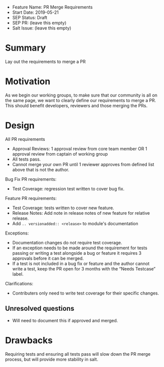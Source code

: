 - Feature Name: PR Merge Requirements
- Start Date: 2019-05-21
- SEP Status: Draft
- SEP PR: (leave this empty)
- Salt Issue: (leave this empty)

# Summary
[summary]: #summary

Lay out the requirements to merge a PR

# Motivation
[motivation]: #motivation

As we begin our working groups, to make sure that our community is all on the same page, we want to
clearly define our requirements to merge a PR. This should benefit developers, reviewers and those
merging the PRs.

# Design
[design]: #detailed-design

All PR requirements
  - Approval Reviews: 1 approval review from core team member OR
                      1 approval review from captain of working group
  - All tests pass.
  - Cannot merge your own PR until 1 reviewer approves from defined list above that is not the author.

Bug Fix PR requirements:
  - Test Coverage: regression test written to cover bug fix.

Feature PR requirements:
  - Test Coverage: tests written to cover new feature.
  - Release Notes: Add note in release notes of new feature for relative release.
  - Add `.. versionadded:: <release>` to module's documentation

Exceptions:
- Documentation changes do not require test coverage.
- If an exception needs to be made around the requirement for tests passing or writing a test alongside
  a bug or feature it requires 3 approvals before it can be merged.
- If a test is not included in a bug fix or feature and the author cannot write a test, keep the PR open
  for 3 months with the “Needs Testcase” label.
  
Clarifications:
  - Contributers only need to write test coverage for their specific changes. 

## Unresolved questions
[unresolved]: #unresolved-questions

- Will need to document this if approved and merged.

# Drawbacks
[drawbacks]: #drawbacks

Requiring tests and ensuring all tests pass will slow down the PR merge process, but will provide more
stability in salt.
